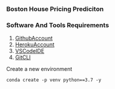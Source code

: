 ### Boston House Pricing Prediciton

### Software And Tools Requirements

1. [GithubAccount](https://github.com)
2. [HerokuAccount](https://heroku.com)
3. [VSCodeIDE](https://visualstudio.com/)
4. [GitCLI](https://git-scm.com/book/en/v2/Getting-Started-The-Command-Line)

Create a new environment 
```
conda create -p venv python==3.7 -y
```
